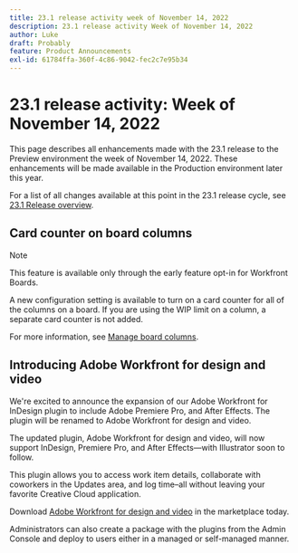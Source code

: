 ```yaml
---
title: 23.1 release activity week of November 14, 2022
description: 23.1 release activity Week of November 14, 2022
author: Luke
draft: Probably
feature: Product Announcements
exl-id: 61784ffa-360f-4c86-9042-fec2c7e95b34
---
```

# 23.1 release activity: Week of November 14, 2022

This page describes all enhancements made with the 23.1 release to the Preview environment the week of November 14, 2022. These enhancements will be made available in the Production environment later this year.

For a list of all changes available at this point in the 23.1 release cycle, see [23.1 Release overview](/help/quicksilver/product-announcements/product-releases/23.1-release-activity/23-1-release-overview.md).

## Card counter on board columns

>[!NOTE]
>
>This feature is available only through the early feature opt-in for Workfront Boards.

A new configuration setting is available to turn on a card counter for all of the columns on a board. If you are using the WIP limit on a column, a separate card counter is not added.

For more information, see [Manage board columns](/help/quicksilver/agile/get-started-with-boards/manage-board-columns.md).

## Introducing Adobe Workfront for design and video 

We're excited to announce the expansion of our Adobe Workfront for InDesign plugin to include Adobe Premiere Pro, and After Effects. The plugin will be renamed to Adobe Workfront for design and video. 

The updated plugin, Adobe Workfront for design and video, will now support InDesign, Premiere Pro, and After Effects—with Illustrator soon to follow. 

This plugin allows you to access work item details, collaborate with coworkers in the Updates area, and log time–all without leaving your favorite Creative Cloud application.  

 Download [Adobe Workfront for design and video](https://exchange.adobe.com/apps/cc/108938/adobe-workfront-for-design-and-video) in the marketplace today. 

Administrators can also create a package with the plugins from the Admin Console and deploy to users either in a managed or self-managed manner.

